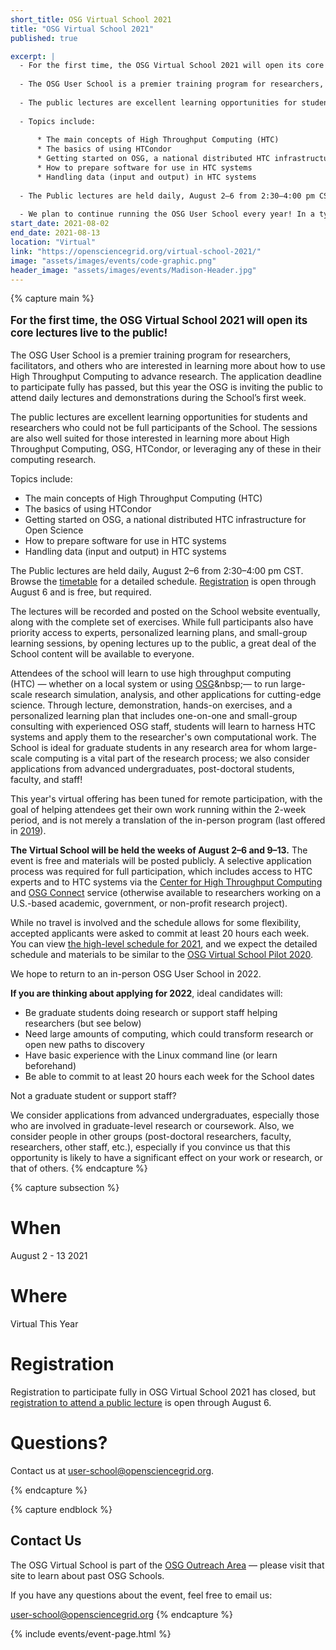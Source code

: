 ```yaml
---
short_title: OSG Virtual School 2021
title: "OSG Virtual School 2021"
published: true

excerpt: |
  - For the first time, the OSG Virtual School 2021 will open its core lectures live to the public!
  
  - The OSG User School is a premier training program for researchers, facilitators, and others who are interested in learning more about how to use High Throughput Computing to advance research. The application deadline to participate fully has passed, but this year the OSG is inviting the public to attend daily lectures and demonstrations during the School’s first week.  
  
  - The public lectures are excellent learning opportunities for students and researchers who could not be full participants of the School. The sessions are also well suited for those interested in learning more about High Throughput Computing, OSG, HTCondor, or leveraging any of these in their computing research.  
  
  - Topics include:
  
      * The main concepts of High Throughput Computing (HTC)
      * The basics of using HTCondor
      * Getting started on OSG, a national distributed HTC infrastructure for Open Science
      * How to prepare software for use in HTC systems
      * Handling data (input and output) in HTC systems
  
  - The Public lectures are held daily, August 2–6 from 2:30–4:00 pm CST. Browse the [timetable](https://indico.fnal.gov/event/49686/timetable/#20210802) for a detailed schedule. [Registration](https://indico.fnal.gov/event/49686/registrations/3094/) is open through August 6 and is free, but required. 
      
  - We plan to continue running the OSG User School every year! In a typical (non-pandemic) year, we accept applications during the month of March. So please keep an eye out for future offerings. (Applications for 2021 are closed.)
start_date: 2021-08-02
end_date: 2021-08-13
location: "Virtual"
link: "https://opensciencegrid.org/virtual-school-2021/"
image: "assets/images/events/code-graphic.png"
header_image: "assets/images/events/Madison-Header.jpg"
---
```


{% capture main %}

<p style="font-size: larger; font-weight: bold;">For the first time, the OSG Virtual School 2021 will open its core lectures live to the public!</p>

The OSG User School is a premier training program for researchers, facilitators, and others who are interested in learning more about how to use High Throughput Computing to advance research. The application deadline to participate fully has passed, but this year the OSG is inviting the public to attend daily lectures and demonstrations during the School’s first week.  

The public lectures are excellent learning opportunities for students and researchers who could not be full participants of the School. The sessions are also well suited for those interested in learning more about High Throughput Computing, OSG, HTCondor, or leveraging any of these in their computing research.  

Topics include:

* The main concepts of High Throughput Computing (HTC)
* The basics of using HTCondor
* Getting started on OSG, a national distributed HTC infrastructure for Open Science
* How to prepare software for use in HTC systems
* Handling data (input and output) in HTC systems


The Public lectures are held daily, August 2–6 from 2:30–4:00 pm CST. Browse the [timetable](https://indico.fnal.gov/event/49686/timetable/#20210802) for a detailed schedule. [Registration](https://indico.fnal.gov/event/49686/registrations/3094/) is open through August 6 and is free, but required. 

The lectures will be recorded and posted on the School website eventually, along with the complete set of exercises. While full participants also have priority access to experts, personalized learning plans, and small-group learning sessions, by opening lectures up to the public, a great deal of the School content will be available to everyone.

Attendees of the school will learn to use high throughput computing (HTC)&nbsp;&mdash;
whether on a local system or using
[OSG](https://www.youtube.com/watch?v=t2PzIy-vvaE&list=PLBWb4iScSWcPy7LQ4BuXmm8Z2xO4ZW1J_)&nbsp;&mdash;
to run large-scale research simulation, analysis, and other applications for cutting-edge science.
Through lecture, demonstration, hands-on exercises, and
a personalized learning plan that includes one-on-one and small-group consulting with experienced OSG staff,
students will learn to harness HTC systems and apply them to the researcher's own computational work.
The School is ideal for graduate students in any research area for whom large-scale computing
is a vital part of the research process; we also consider applications from advanced undergraduates,
post-doctoral students, faculty, and staff!

This year's virtual offering has been tuned for remote participation,
with the goal of helping attendees get their own work running within the 2-week period,
and is not merely a translation of the in-person program
(last offered in [2019](https://opensciencegrid.org/user-school-2019/)).

**The Virtual School will be held the weeks of August 2&ndash;6 and 9&ndash;13.**
The event is free and materials will be posted publicly.
A selective application process was required for full participation,
which includes access to HTC experts and to HTC systems via the
[Center for High Throughput Computing](https://chtc.cs.wisc.edu/approach.html) and
[OSG Connect](https://www.osgconnect.net/) service
(otherwise available to researchers working on a U.S.-based academic, government, or non-profit research project).

While no travel is involved and the schedule allows for some flexibility,
accepted applicants were asked to commit at least 20 hours each week.
You can view [the high-level schedule for 2021](https://opensciencegrid.org/virtual-school-2021/schedule/),
and we expect the detailed schedule and materials to be similar to the
[OSG Virtual School Pilot 2020](https://opensciencegrid.org/virtual-school-pilot-2020/).

We hope to return to an in-person OSG User School in 2022. 

**If you are thinking about applying for 2022**, ideal candidates will:

* Be graduate students doing research or support staff helping researchers (but see below)
* Need large amounts of computing, which could transform research or open new paths to discovery
* Have basic experience with the Linux command line (or learn beforehand)
* Be able to commit to at least 20 hours each week for the School dates

Not a graduate student or support staff?

We consider applications from advanced undergraduates,
especially those who are involved in graduate-level research or coursework.
Also, we consider people in other groups
(post-doctoral researchers, faculty, researchers, other staff, etc.),
especially if you convince us that this opportunity is likely
to have a significant effect on your work or research, or that of others. 
{% endcapture %}


{% capture subsection %}
# When

August 2 - 13 2021
 
# Where

Virtual This Year

# Registration
Registration to participate fully in OSG Virtual School 2021 has closed, but [registration to attend a public lecture](https://indico.fnal.gov/event/49686/registrations/3094/) is open through August 6.

# Questions?

Contact us at <user-school@opensciencegrid.org>. 

{% endcapture %}

{% capture endblock %}
## Contact Us

The OSG Virtual School is part of the
[OSG Outreach Area](https://opensciencegrid.org/outreach/)&nbsp;&mdash; please visit that site to
learn about past OSG Schools.

If you have any questions about the event, feel free to email us:

<user-school@opensciencegrid.org>
{% endcapture %}

{% include events/event-page.html %}
